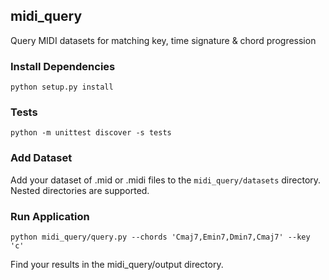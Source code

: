 ## midi_query
Query MIDI datasets for matching key, time signature &amp; chord progression

### Install Dependencies

`python setup.py install`

### Tests

`python -m unittest discover -s tests`

### Add Dataset

Add your dataset of .mid or .midi files to the `midi_query/datasets` directory. Nested directories are supported.

### Run Application

`python midi_query/query.py --chords 'Cmaj7,Emin7,Dmin7,Cmaj7' --key 'c'`

Find your results in the midi_query/output directory.
